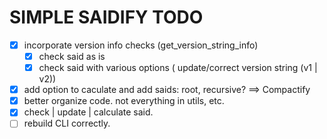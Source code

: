 # SIMPLE SAIDIFY TODO

- [X] incorporate version info checks (get_version_string_info)
    - [X] check said as is
    - [X] check said with various options ( update/correct version string (v1 | v2))
- [X] add option to caculate and add saids: root, recursive? ==> Compactify
- [X] better organize code. not everything in utils, etc.
- [X] check | update | calculate said.
- [ ] rebuild CLI correctly.